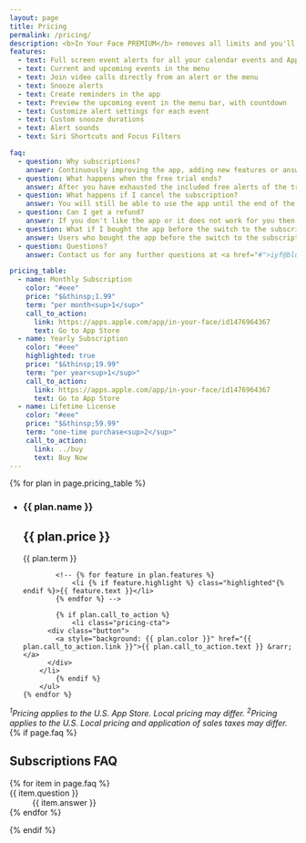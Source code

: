 ```yaml
---
layout: page
title: Pricing
permalink: /pricing/
description: <b>In Your Face PREMIUM</b> removes all limits and you'll never miss another important meeting again. Plus, you'll be supporting the continued development of the app.
features:
  - text: Full screen event alerts for all your calendar events and Apple Reminders
  - text: Current and upcoming events in the menu
  - text: Join video calls directly from an alert or the menu
  - text: Snooze alerts
  - text: Create reminders in the app
  - text: Preview the upcoming event in the menu bar, with countdown
  - text: Customize alert settings for each event
  - text: Custom snooze durations
  - text: Alert sounds
  - text: Siri Shortcuts and Focus Filters

faq:
  - question: Why subscriptions?
    answer: Continuously improving the app, adding new features or answering support requests takes a lot of time and effort. This is not a hobby project, it is my job. Building and maintaining a sustainable business is only possible with recurring revenue.
  - question: What happens when the free trial ends?
    answer: After you have exhausted the included free alerts of the trial the app will no longer show you any alerts.
  - question: What happens if I cancel the subscription?
    answer: You will still be able to use the app until the end of the subscription term. After that the app will no longer show you any alerts.
  - question: Can I get a refund?
    answer: If you don't like the app or it does not work for you then you can <a href="https://support.apple.com/en-us/HT204084">request a refund from Apple</a>. Developers can not directly issue refunds for app bought in the App Store. In case you bought a lifetime license please contact <a href="mailto:iyf@bluebanana-software.com">iyf@bluebanana-software.com</a>.
  - question: What if I bought the app before the switch to the subscription model?
    answer: Users who bought the app before the switch to the subscription model (August 2022) can make full use of the app without restrictions.
  - question: Questions?
    answer: Contact us for any further questions at <a href="#">iyf@bluebanana-software.com</a>.

pricing_table:
  - name: Monthly Subscription
    color: "#eee"
    price: "$&thinsp;1.99"
    term: "per month<sup>1</sup>"
    call_to_action:
      link: https://apps.apple.com/app/in-your-face/id1476964367
      text: Go to App Store
  - name: Yearly Subscription
    color: "#eee"
    highlighted: true
    price: "$&thinsp;19.99"
    term: "per year<sup>1</sup>"
    call_to_action:
      link: https://apps.apple.com/app/in-your-face/id1476964367
      text: Go to App Store
  - name: Lifetime License
    color: "#eee"
    price: "$&thinsp;59.99"
    term: "one-time purchase<sup>2</sup>"
    call_to_action:
      link: ../buy
      text: Buy Now
---
```


<div class="plans">
	{% for plan in page.pricing_table %}
		<ul class="plan {% if plan.highlighted %}highlighted{%endif %}">
			<li>
				<h3>{{ plan.name }}</h3>
        <h2>{{ plan.price }}</h2>
        <p class="term">{{ plan.term }}</p>
      </li>

			<!-- {% for feature in plan.features %}
				<li {% if feature.highlight %} class="highlighted"{% endif %}>{{ feature.text }}</li>
			{% endfor %} -->

			{% if plan.call_to_action %}
				<li class="pricing-cta">
          <div class="button">
            <a style="background: {{ plan.color }}" href="{{ plan.call_to_action.link }}">{{ plan.call_to_action.text }} &rarr;</a>
          </div>
        </li>
			{% endif %}
		</ul>
	{% endfor %}
</div>

<footnote class="pricing">
  <i><sup>1</sup>Pricing applies to the U.S. App Store. Local pricing may differ.</i>
  <i><sup>2</sup>Pricing applies to the U.S. Local pricing and application of sales taxes may differ.</i>
</footnote>

<div>
{% if page.faq %}
    <h2>Subscriptions FAQ</h2>
    <dl class="faq">
        {% for item in page.faq %}
            <div>
                <dt>{{ item.question }}</dt>
                <dd>{{ item.answer }}</dd>
            </div>
        {% endfor %}
    </dl>
{% endif %}
</div>